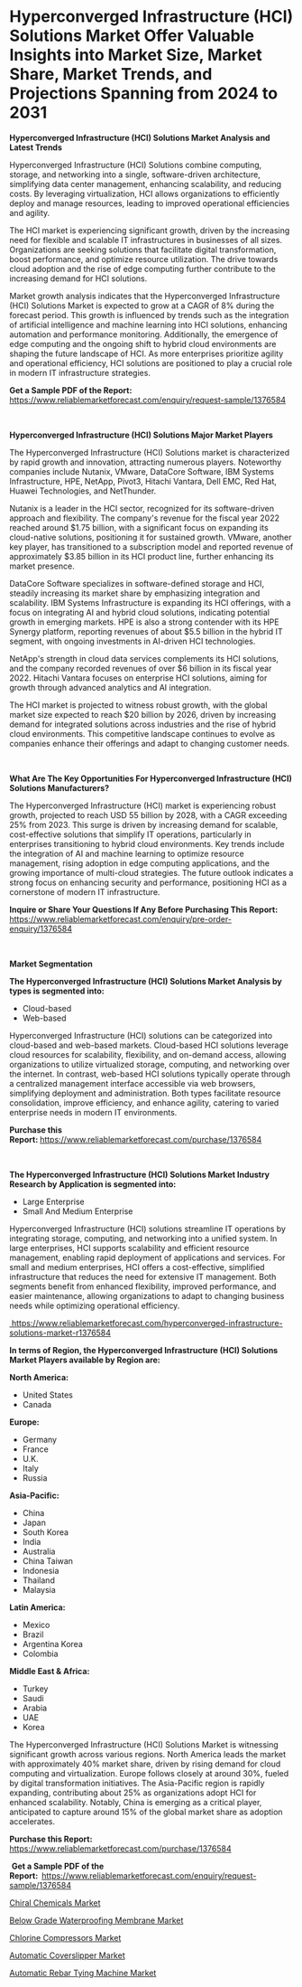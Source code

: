 <p><h1>Hyperconverged Infrastructure (HCI) Solutions Market Offer Valuable Insights into Market Size, Market Share, Market Trends, and Projections Spanning from 2024 to 2031</h1></p><p><strong>Hyperconverged Infrastructure (HCI) Solutions Market Analysis and Latest Trends</strong></p>
<p><p>Hyperconverged Infrastructure (HCI) Solutions combine computing, storage, and networking into a single, software-driven architecture, simplifying data center management, enhancing scalability, and reducing costs. By leveraging virtualization, HCI allows organizations to efficiently deploy and manage resources, leading to improved operational efficiencies and agility.</p><p>The HCI market is experiencing significant growth, driven by the increasing need for flexible and scalable IT infrastructures in businesses of all sizes. Organizations are seeking solutions that facilitate digital transformation, boost performance, and optimize resource utilization. The drive towards cloud adoption and the rise of edge computing further contribute to the increasing demand for HCI solutions.</p><p>Market growth analysis indicates that the Hyperconverged Infrastructure (HCI) Solutions Market is expected to grow at a CAGR of 8% during the forecast period. This growth is influenced by trends such as the integration of artificial intelligence and machine learning into HCI solutions, enhancing automation and performance monitoring. Additionally, the emergence of edge computing and the ongoing shift to hybrid cloud environments are shaping the future landscape of HCI. As more enterprises prioritize agility and operational efficiency, HCI solutions are positioned to play a crucial role in modern IT infrastructure strategies.</p></p>
<p><strong>Get a Sample PDF of the Report:&nbsp;</strong> <a href="https://www.reliablemarketforecast.com/enquiry/request-sample/1376584?utm_campaign=1169&utm_medium=2&utm_source=Github&utm_content=ia&utm_term=23102024&utm_id=hyperconverged-infrastructure-hci-solutions">https://www.reliablemarketforecast.com/enquiry/request-sample/1376584</a></p>
<p>&nbsp;</p>
<p><strong>Hyperconverged Infrastructure (HCI) Solutions Major Market Players</strong></p>
<p><p>The Hyperconverged Infrastructure (HCI) Solutions market is characterized by rapid growth and innovation, attracting numerous players. Noteworthy companies include Nutanix, VMware, DataCore Software, IBM Systems Infrastructure, HPE, NetApp, Pivot3, Hitachi Vantara, Dell EMC, Red Hat, Huawei Technologies, and NetThunder.</p><p>Nutanix is a leader in the HCI sector, recognized for its software-driven approach and flexibility. The company's revenue for the fiscal year 2022 reached around $1.75 billion, with a significant focus on expanding its cloud-native solutions, positioning it for sustained growth. VMware, another key player, has transitioned to a subscription model and reported revenue of approximately $3.85 billion in its HCI product line, further enhancing its market presence.</p><p>DataCore Software specializes in software-defined storage and HCI, steadily increasing its market share by emphasizing integration and scalability. IBM Systems Infrastructure is expanding its HCI offerings, with a focus on integrating AI and hybrid cloud solutions, indicating potential growth in emerging markets. HPE is also a strong contender with its HPE Synergy platform, reporting revenues of about $5.5 billion in the hybrid IT segment, with ongoing investments in AI-driven HCI technologies.</p><p>NetApp's strength in cloud data services complements its HCI solutions, and the company recorded revenues of over $6 billion in its fiscal year 2022. Hitachi Vantara focuses on enterprise HCI solutions, aiming for growth through advanced analytics and AI integration. </p><p>The HCI market is projected to witness robust growth, with the global market size expected to reach $20 billion by 2026, driven by increasing demand for integrated solutions across industries and the rise of hybrid cloud environments. This competitive landscape continues to evolve as companies enhance their offerings and adapt to changing customer needs.</p></p>
<p>&nbsp;</p>
<p><strong>What Are The Key Opportunities For Hyperconverged Infrastructure (HCI) Solutions Manufacturers?</strong></p>
<p><p>The Hyperconverged Infrastructure (HCI) market is experiencing robust growth, projected to reach USD 55 billion by 2028, with a CAGR exceeding 25% from 2023. This surge is driven by increasing demand for scalable, cost-effective solutions that simplify IT operations, particularly in enterprises transitioning to hybrid cloud environments. Key trends include the integration of AI and machine learning to optimize resource management, rising adoption in edge computing applications, and the growing importance of multi-cloud strategies. The future outlook indicates a strong focus on enhancing security and performance, positioning HCI as a cornerstone of modern IT infrastructure.</p></p>
<p><strong>Inquire or Share Your Questions If Any Before Purchasing This Report:</strong> <a href="https://www.reliablemarketforecast.com/enquiry/pre-order-enquiry/1376584?utm_campaign=1169&utm_medium=2&utm_source=Github&utm_content=ia&utm_term=23102024&utm_id=hyperconverged-infrastructure-hci-solutions">https://www.reliablemarketforecast.com/enquiry/pre-order-enquiry/1376584</a></p>
<p>&nbsp;</p>
<p><strong>Market Segmentation</strong></p>
<p><strong>The Hyperconverged Infrastructure (HCI) Solutions Market Analysis by types is segmented into:</strong></p>
<p><ul><li>Cloud-based</li><li>Web-based</li></ul></p>
<p><p>Hyperconverged Infrastructure (HCI) solutions can be categorized into cloud-based and web-based markets. Cloud-based HCI solutions leverage cloud resources for scalability, flexibility, and on-demand access, allowing organizations to utilize virtualized storage, computing, and networking over the internet. In contrast, web-based HCI solutions typically operate through a centralized management interface accessible via web browsers, simplifying deployment and administration. Both types facilitate resource consolidation, improve efficiency, and enhance agility, catering to varied enterprise needs in modern IT environments.</p></p>
<p><strong>Purchase this Report:&nbsp;</strong><a href="https://www.reliablemarketforecast.com/purchase/1376584?utm_campaign=1169&utm_medium=2&utm_source=Github&utm_content=ia&utm_term=23102024&utm_id=hyperconverged-infrastructure-hci-solutions">https://www.reliablemarketforecast.com/purchase/1376584</a></p>
<p>&nbsp;</p>
<p><strong>The Hyperconverged Infrastructure (HCI) Solutions Market Industry Research by Application is segmented into:</strong></p>
<p><ul><li>Large Enterprise</li><li>Small And Medium Enterprise</li></ul></p>
<p><p>Hyperconverged Infrastructure (HCI) solutions streamline IT operations by integrating storage, computing, and networking into a unified system. In large enterprises, HCI supports scalability and efficient resource management, enabling rapid deployment of applications and services. For small and medium enterprises, HCI offers a cost-effective, simplified infrastructure that reduces the need for extensive IT management. Both segments benefit from enhanced flexibility, improved performance, and easier maintenance, allowing organizations to adapt to changing business needs while optimizing operational efficiency.</p></p>
<p><a href="https://www.reliablemarketforecast.com/hyperconverged-infrastructure-solutions-market-r1376584?utm_campaign=1169&utm_medium=2&utm_source=Github&utm_content=ia&utm_term=23102024&utm_id=hyperconverged-infrastructure-hci-solutions">&nbsp;https://www.reliablemarketforecast.com/hyperconverged-infrastructure-solutions-market-r1376584</a></p>
<p><strong>In terms of Region, the Hyperconverged Infrastructure (HCI) Solutions Market Players available by Region are:</strong></p>
<p>
    <p> <strong> North America: </strong>
        <ul>
            <li>United States</li>
            <li>Canada</li>
        </ul>
        </p> 
    <p> <strong> Europe: </strong>
        <ul>
            <li>Germany</li>
            <li>France</li>
            <li>U.K.</li>
            <li>Italy</li>
            <li>Russia</li>
        </ul>
        </p> 
    <p> <strong> Asia-Pacific: </strong>
        <ul>
            <li>China</li>
            <li>Japan</li>
            <li>South Korea</li>
            <li>India</li>
            <li>Australia</li>
            <li>China Taiwan</li>
            <li>Indonesia</li>
            <li>Thailand</li>
            <li>Malaysia</li>
        </ul>
        </p> 
    <p> <strong> Latin America: </strong>
        <ul>
            <li>Mexico</li>
            <li>Brazil</li>
            <li>Argentina Korea</li>
            <li>Colombia</li>
        </ul>
        </p> 
    <p> <strong> Middle East & Africa: </strong>
        <ul>
            <li>Turkey</li>
            <li>Saudi</li>
            <li>Arabia</li>
            <li>UAE</li>
            <li>Korea</li>
        </ul>
    </p>
    </p>
<p><p>The Hyperconverged Infrastructure (HCI) Solutions Market is witnessing significant growth across various regions. North America leads the market with approximately 40% market share, driven by rising demand for cloud computing and virtualization. Europe follows closely at around 30%, fueled by digital transformation initiatives. The Asia-Pacific region is rapidly expanding, contributing about 25% as organizations adopt HCI for enhanced scalability. Notably, China is emerging as a critical player, anticipated to capture around 15% of the global market share as adoption accelerates.</p></p>
<p><strong>Purchase this Report: </strong><a href="https://www.reliablemarketforecast.com/purchase/1376584?utm_campaign=1169&utm_medium=2&utm_source=Github&utm_content=ia&utm_term=23102024&utm_id=hyperconverged-infrastructure-hci-solutions">https://www.reliablemarketforecast.com/purchase/1376584</a></p>
<p>&nbsp;<strong>Get a Sample PDF of the Report:&nbsp;&nbsp;</strong><a href="https://www.reliablemarketforecast.com/enquiry/request-sample/1376584?utm_campaign=1169&utm_medium=2&utm_source=Github&utm_content=ia&utm_term=23102024&utm_id=hyperconverged-infrastructure-hci-solutions">https://www.reliablemarketforecast.com/enquiry/request-sample/1376584</a></p>
<p><strong></strong></p>
<p><p><a href="https://www.linkedin.com/pulse/chiral-chemicals-market-trends-growth-outlook-2024-2031-o7dye?utm_campaign=1169&utm_medium=2&utm_source=Github&utm_content=ia&utm_term=23102024&utm_id=hyperconverged-infrastructure-hci-solutions">Chiral Chemicals Market</a></p><p><a href="https://github.com/johnieimmarta/Market-Research-Report-List-1/blob/main/below-grade-waterproofing-membrane-market.md?utm_campaign=1169&utm_medium=2&utm_source=Github&utm_content=ia&utm_term=23102024&utm_id=hyperconverged-infrastructure-hci-solutions">Below Grade Waterproofing Membrane Market</a></p><p><a href="https://www.linkedin.com/pulse/chlorine-compressors-market-consolidation-impact-structure-ko67e?utm_campaign=1169&utm_medium=2&utm_source=Github&utm_content=ia&utm_term=23102024&utm_id=hyperconverged-infrastructure-hci-solutions">Chlorine Compressors Market</a></p><p><a href="https://issuu.com/reportprime-2/docs/automatic-coverslipper-market-size-_0e0230291868d3?utm_campaign=1169&utm_medium=2&utm_source=Github&utm_content=ia&utm_term=23102024&utm_id=hyperconverged-infrastructure-hci-solutions">Automatic Coverslipper Market</a></p><p><a href="https://issuu.com/reportprime-2/docs/automatic-rebar-tying-machine-marke_be0e1cc0fd799d?utm_campaign=1169&utm_medium=2&utm_source=Github&utm_content=ia&utm_term=23102024&utm_id=hyperconverged-infrastructure-hci-solutions">Automatic Rebar Tying Machine Market</a></p></p>